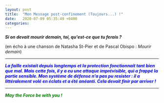 ```yaml
---
layout: post
title:  "Mon Message post-confinement (Toujours...) !"
date:   2020-07-09 05:35:49 +0400
categories: 
---
```

<!---

--->



***Si on devait mourir demain, toi, qu'est-ce que tu ferais ?***

(en écho à une chanson de Natasha St-Pier et de Pascal Obispo : *Mourir demain*)  

   

------



<span style="color: blue">***La faille existait depuis longtemps et la protection fonctionnait tant bien que mal. Mais cette fois, il y a eu une attaque imprévisible, qui a frappé la partie sensible. Mon système de défense n'a pas pu resister : il a littéralement volé en éclats et a été anéanti. Cela devait finir par arriver !***</span>


------

<span style="color: green">***May the Force be with you !***</span>